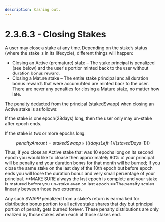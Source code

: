 ```yaml
---
description: Cashing out.
---
```


# 2.3.6.3 - Closing Stakes

A user may close a stake at any time. Depending on the stake’s status \(where the stake is in its lifecycle\), different things will happen:

* Closing an Active \(premature\) stake – The stake principal is penalized \(see below\) and the user's portion minted back to the user without duration bonus reward.
* Closing a Mature stake – The entire stake principal and all duration bonus rewards that were accumulated are minted back to the user.  There are never any penalties for closing a Mature stake, no matter how late.

The penalty deducted from the principal \(stakedSwapp\) when closing an Active stake is as follows:

If the stake is one epoch\(28days\) long, then the user only may un-stake after epoch ends.

If the stake is two or more epochs long:

$$
penaltyAmount = stakedSwapp × ( ((daysLeft – 1) / (stakedDays – 1)))
$$

Thus, if you close an Active stake that was 10 epochs long on its second epoch you would like to cloase then approximately 90% of your principal will be penalty and your duration bonus for that month will be burned; If you close the same stake on the last day of the 10th epoch but before epoch ends you will loose the duration bonus and very small percentage of your principal. **MAKE SURE always the last epoch is complete and your stake is matured before you un-stake even on last epoch.**The penalty scales linearly between those two extremes.

Any such SWAPP penalized from a stake’s return is earmarked for distribution bonus portion to all active stake shares that day but principal portion of penalty gets burned forever. These penalty distributions are only realized by those stakes when each of those stakes end.

